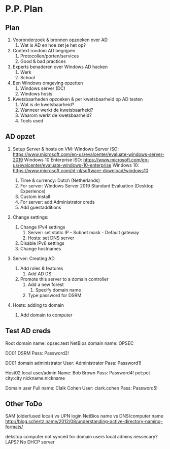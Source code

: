 # P.P. Plan
## Plan
1. Vooronderzoek & bronnen opzoeken over AD
	1. Wat is AD en hoe zet je het op?
2. Context rondom AD begrijpen
	1. Protocollen/porten/services
	2. Good & bad practices
3. Experts benaderen over Windows AD hacken
	1. Werk
	2. School
4. Een Windows omgeving opzetten
	1. Windows server (DC)
	2. Windows hosts
5. Kwetsbaarheden opzoeken & per kwetsbaarheid op AD testen
	1. Wat is de kwetsbaarheid?
	2. Wanneer werkt de kwetsbaarheid?
	3. Waarom werkt de kwetsbaarheid?
	4. Tools used

## AD opzet
1. Setup Server & hosts on VM:
	Windows Server ISO: https://www.microsoft.com/en-us/evalcenter/evaluate-windows-server-2019
	Windows 10 Enterprise ISO: https://www.microsoft.com/en-us/evalcenter/evaluate-windows-10-enterprise
	Windows 10: https://www.microsoft.com/nl-nl/software-download/windows10
	1. Time & currency: Dutch (Netherlands)
	2. For server: Windows Server 2019 Standard Evaluation (Desktop Experience)
	3. Custom install
	4. For server: add Administrator creds
	5. Add guestadditions

2. Change settings:
	1. Change IPv4 settings
		1. Server: set static IP - Subnet mask - Default gateway
		2. Hosts: set DNS server
	2. Disable IPv6 settings
	3. Change hostnames

3. Server: Creating AD
	1. Add roles & features
		1. Add AD DS
	2. Promote this server to a domain controller
		1. Add a new forest
			1. Specify domain name
		2. Type password for DSRM

4. Hosts: adding to domain
	1. Add domain to computer

## Test AD creds
Root domain name: opsec.test
NetBios domain name: OPSEC

DC01 DSRM Pass:	Password2!

DC01 domain administrator
User:	Administrator
Pass:	Password1!

Host02 local user/admin
Name:	Bob Brown
Pass:	Password4!
pet:pet city:city nickname:nickname

Domain user
Full name: Clalk Cohen
User: clark.cohen
Pass: Password5!

## Other ToDo
SAM (older/used local) vs UPN login
NetBios name vs DNS/computer name 
http://blog.schertz.name/2012/08/understanding-active-directory-naming-formats/

dekstop computer not synced for domain users
local admins nessecary? LAPS?
No DHCP server